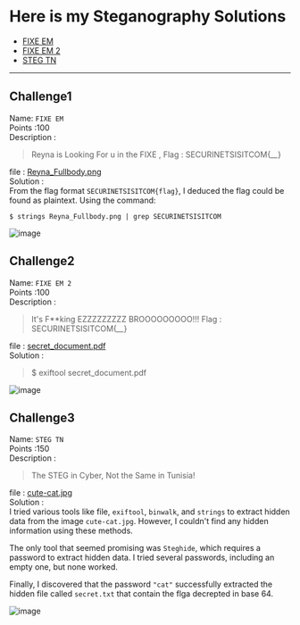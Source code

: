 # Here is my Steganography Solutions

- [FIXE EM](#challenge1)
- [FIXE EM 2](#challenge2)
- [STEG TN](#challenge3)


---

## Challenge1
Name: `FIXE EM `<br />
Points :100 <br />
Description : <br />
>Reyna is Looking For u in the FIXE , Flag : SECURINETSISITCOM{*__*}

file : 	[Reyna_Fullbody.png](Reyna_Fullbody.png) <br />
Solution : 	<br />
From the flag format `SECURINETSISITCOM{flag}`, I deduced the flag could be found as plaintext. Using the command:<br />

`$ strings Reyna_Fullbody.png | grep SECURINETSISITCOM`<br />

![image](https://github.com/user-attachments/assets/1a8c70c7-f35f-46dd-8db2-f8ef3a9b8f4f)


## Challenge2
Name: `FIXE EM 2`<br />
Points :100 <br />
Description : <br />
>It's F**king EZZZZZZZZZ BROOOOOOOOO!!! Flag : SECURINETSISITCOM{*__*}

file : 	[secret_document.pdf](secret_document.pdf) <br />
Solution : 	<br />
>$ exiftool secret_document.pdf

![image](https://github.com/user-attachments/assets/2026e975-c6da-4676-92f1-dbff24128319)


## Challenge3
Name: `STEG TN`<br />
Points :150 <br />
Description : <br />
>The STEG in Cyber, Not the Same in Tunisia!

file : 	[cute-cat.jpg](cute-cat.jpg) <br />
Solution : 	<br />
I tried various tools like file, `exiftool`, `binwalk`, and `strings` to extract hidden data from the image `cute-cat.jpg`. However, I couldn't find any hidden information using these methods.

The only tool that seemed promising was `Steghide`, which requires a password to extract hidden data. I tried several passwords, including an empty one, but none worked.

Finally, I discovered that the password `"cat"` successfully extracted the hidden file called `secret.txt` that contain the flga decrepted in base 64.

![image](https://github.com/user-attachments/assets/d18f2b57-38fe-488a-945b-f81b7b036f2c)

